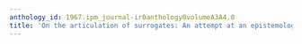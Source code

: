 ```yaml
---
anthology_id: 1967.ipm_journal-ir0anthology0volumeA3A4.0
title: 'On the articulation of surrogates: An attempt at an epistemological foundation'
---
```

